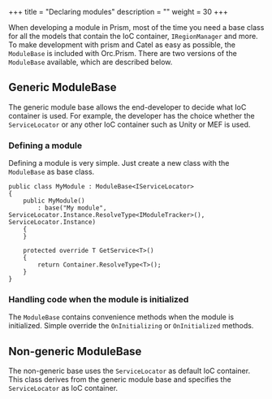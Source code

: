 +++
title = "Declaring modules" 
description = ""
weight = 30
+++

When developing a module in Prism, most of the time you need a base class for all the models that contain the IoC container, `IRegionManager` and more. To make development with prism and Catel as easy as possible, the `ModuleBase` is included with Orc.Prism. There are two versions of the `ModuleBase` available, which are described below.

## Generic ModuleBase

The generic module base allows the end-developer to decide what IoC container is used. For example, the developer has the choice whether the `ServiceLocator` or any other IoC container such as Unity or MEF is used.

### Defining a module

Defining a module is very simple. Just create a new class with the `ModuleBase` as base class.

```
public class MyModule : ModuleBase<IServiceLocator>
{
	public MyModule()
		: base("My module", ServiceLocator.Instance.ResolveType<IModuleTracker>(), ServiceLocator.Instance)
	{ 
	}

	protected override T GetService<T>()
	{
		return Container.ResolveType<T>();
	}
}
```
	
### Handling code when the module is initialized

The `ModuleBase` contains convenience methods when the module is initialized. Simple override the `OnInitializing` or `OnInitialized` methods.

## Non-generic ModuleBase

The non-generic base uses the `ServiceLocator` as default IoC container. This class derives from the generic module base and specifies the `ServiceLocator` as IoC container.

